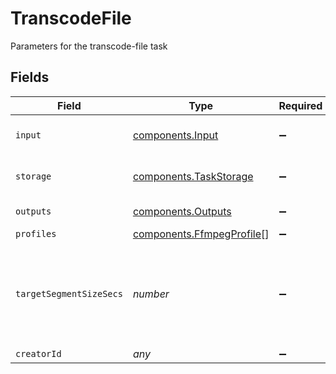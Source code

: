 # TranscodeFile

Parameters for the transcode-file task


## Fields

| Field                                                                  | Type                                                                   | Required                                                               | Description                                                            |
| ---------------------------------------------------------------------- | ---------------------------------------------------------------------- | ---------------------------------------------------------------------- | ---------------------------------------------------------------------- |
| `input`                                                                | [components.Input](../../models/components/input.md)                   | :heavy_minus_sign:                                                     | Input video file to transcode                                          |
| `storage`                                                              | [components.TaskStorage](../../models/components/taskstorage.md)       | :heavy_minus_sign:                                                     | Storage for the output files                                           |
| `outputs`                                                              | [components.Outputs](../../models/components/outputs.md)               | :heavy_minus_sign:                                                     | Output formats                                                         |
| `profiles`                                                             | [components.FfmpegProfile](../../models/components/ffmpegprofile.md)[] | :heavy_minus_sign:                                                     | N/A                                                                    |
| `targetSegmentSizeSecs`                                                | *number*                                                               | :heavy_minus_sign:                                                     | How many seconds the duration of each output segment should<br/>be<br/> |
| `creatorId`                                                            | *any*                                                                  | :heavy_minus_sign:                                                     | N/A                                                                    |
